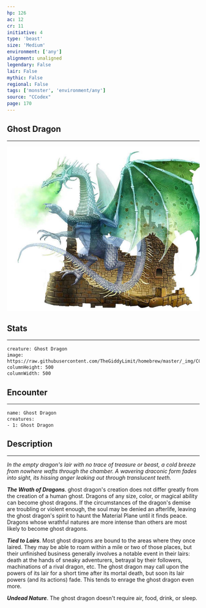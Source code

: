 ```yaml
---
hp: 126
ac: 12
cr: 11
initiative: 4
type: 'beast'    
size: 'Medium'
environment: ['any']
alignment: unaligned
legendary: False
lair: False
mythic: False
regional: False
tags: ['monster', 'environment/any']
source: "CCodex"
page: 170
---
```


## Ghost Dragon
---

![|600](https://raw.githubusercontent.com/TheGiddyLimit/homebrew/master/_img/CCodex/ghostdragon.jpg)

## Stats
---

```statblock
creature: Ghost Dragon
image: https://raw.githubusercontent.com/TheGiddyLimit/homebrew/master/_img/CCodex/ghostdragon_token.png
columnHeight: 500
columnWidth: 500
```

## Encounter
---

```encounter-table
name: Ghost Dragon
creatures:
- 1: Ghost Dragon
```

## Description
---
_In the empty dragon's lair with no trace of treasure or beast, a cold breeze from nowhere wafts through the chamber. A wavering draconic form fades into sight, its hissing anger leaking out through translucent teeth._

**_The Wrath of Dragons_**. ghost dragon's creation does not differ greatly from the creation of a human ghost. Dragons of any size, color, or magical ability can become ghost dragons. If the circumstances of the dragon's demise are troubling or violent enough, the soul may be denied an afterlife, leaving the ghost dragon's spirit to haunt the Material Plane until it finds peace. Dragons whose wrathful natures are more intense than others are most likely to become ghost dragons.


**_Tied to Lairs_**. Most ghost dragons are bound to the areas where they once laired. They may be able to roam within a mile or two of those places, but their unfinished business generally involves a notable event in their lairs: death at the hands of sneaky adventurers, betrayal by their followers, machinations of a rival dragon, etc. The ghost dragon may call upon the powers of its lair for a short time after its mortal death, but soon its lair powers (and its actions) fade. This tends to enrage the ghost dragon even more.


**_Undead Nature_**. The ghost dragon doesn't require air, food, drink, or sleep.






